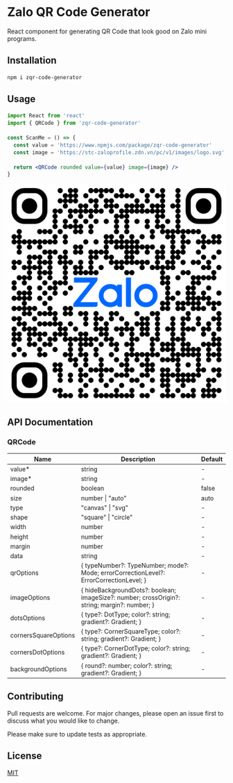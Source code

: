 # Zalo QR Code Generator

React component for generating QR Code that look good on Zalo mini programs.

## Installation


```bash
npm i zqr-code-generator
```

## Usage

```jsx
import React from 'react'
import { QRCode } from 'zqr-code-generator'

const ScanMe = () => {
  const value = 'https://www.npmjs.com/package/zqr-code-generator'
  const image = 'https://stc-zaloprofile.zdn.vn/pc/v1/images/logo.svg'

  return <QRCode rounded value={value} image={image} />
}
```

![Preview](./preview.png)

## API Documentation

### QRCode

|Name|Description|Default|
|--- |--- |--- |
|value*|string|-|
|image*|string|-|
|rounded|boolean|false|
|size|number \| "auto"|auto|
|type|"canvas" \| "svg"|-|
|shape|"square" \| "circle"|-|
|width|number|-|
|height|number|-|
|margin|number|-|
|data|string|-|
|qrOptions|{ typeNumber?: TypeNumber; mode?: Mode; errorCorrectionLevel?: ErrorCorrectionLevel; }|-|
|imageOptions|{ hideBackgroundDots?: boolean; imageSize?: number; crossOrigin?: string; margin?: number; }|-|
|dotsOptions|{ type?: DotType; color?: string; gradient?: Gradient; }|-|
|cornersSquareOptions|{ type?: CornerSquareType; color?: string; gradient?: Gradient; }|-|
|cornersDotOptions|{ type?: CornerDotType; color?: string; gradient?: Gradient; }|-|
|backgroundOptions|{ round?: number; color?: string; gradient?: Gradient; }|-|


## Contributing
Pull requests are welcome. For major changes, please open an issue first to discuss what you would like to change.

Please make sure to update tests as appropriate.

## License
[MIT](https://choosealicense.com/licenses/mit/)